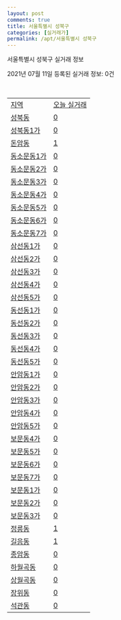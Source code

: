 ```yaml
---
layout: post
comments: true
title: 서울특별시 성북구
categories: [실거래가]
permalink: /apt/서울특별시 성북구
---
```


서울특별시 성북구 실거래 정보

2021년 07월 11일 등록된 실거래 정보: 0건

<script type="text/javascript">
  google.charts.load('current', {'packages':['corechart']});
  google.charts.setOnLoadCallback(drawChart);

  function drawChart() {
    var data = google.visualization.arrayToDataTable([['거래일', '매매', '전월세', '전매'], ['20-07', 335, 510, 11], ['20-08', 254, 532, 13], ['20-09', 147, 481, 2], ['20-10', 170, 491, 6], ['20-11', 270, 508, 6], ['20-12', 318, 562, 13], ['21-01', 309, 634, 4], ['21-02', 206, 688, 4], ['21-03', 214, 701, 4], ['21-04', 173, 497, 0], ['21-05', 236, 462, 1], ['21-06', 138, 357, 0], ['21-07', 1, 59, 0]]);

    var options = {
      title: '최근 1년간 유형별 거래량 추이',
      legend: { position: 'bottom' }
    };

    var chart = new google.visualization.LineChart(document.getElementById('columnchart_material'));
    chart.draw(data, (options));
  }
</script>

<div id="columnchart_material" style="width: 95%; margin-left: -35px"></div>
<br>
<table class="sortable">
  <tr>
    <td><a href="#">지역</a></td>
    <td><a href="#">오늘 실거래</a></td>
  </tr>

  
  <tr class="item">
    <td><a href="서울특별시 성북구 성북동">성북동</a></td>
    <td><a href="서울특별시 성북구 성북동">0</a></td>
  </tr>
    

  <tr class="item">
    <td><a href="서울특별시 성북구 성북동1가">성북동1가</a></td>
    <td><a href="서울특별시 성북구 성북동1가">0</a></td>
  </tr>
    

  <tr class="item">
    <td><a href="서울특별시 성북구 돈암동">돈암동</a></td>
    <td><a href="서울특별시 성북구 돈암동">1</a></td>
  </tr>
    

  <tr class="item">
    <td><a href="서울특별시 성북구 동소문동1가">동소문동1가</a></td>
    <td><a href="서울특별시 성북구 동소문동1가">0</a></td>
  </tr>
    

  <tr class="item">
    <td><a href="서울특별시 성북구 동소문동2가">동소문동2가</a></td>
    <td><a href="서울특별시 성북구 동소문동2가">0</a></td>
  </tr>
    

  <tr class="item">
    <td><a href="서울특별시 성북구 동소문동3가">동소문동3가</a></td>
    <td><a href="서울특별시 성북구 동소문동3가">0</a></td>
  </tr>
    

  <tr class="item">
    <td><a href="서울특별시 성북구 동소문동4가">동소문동4가</a></td>
    <td><a href="서울특별시 성북구 동소문동4가">0</a></td>
  </tr>
    

  <tr class="item">
    <td><a href="서울특별시 성북구 동소문동5가">동소문동5가</a></td>
    <td><a href="서울특별시 성북구 동소문동5가">0</a></td>
  </tr>
    

  <tr class="item">
    <td><a href="서울특별시 성북구 동소문동6가">동소문동6가</a></td>
    <td><a href="서울특별시 성북구 동소문동6가">0</a></td>
  </tr>
    

  <tr class="item">
    <td><a href="서울특별시 성북구 동소문동7가">동소문동7가</a></td>
    <td><a href="서울특별시 성북구 동소문동7가">0</a></td>
  </tr>
    

  <tr class="item">
    <td><a href="서울특별시 성북구 삼선동1가">삼선동1가</a></td>
    <td><a href="서울특별시 성북구 삼선동1가">0</a></td>
  </tr>
    

  <tr class="item">
    <td><a href="서울특별시 성북구 삼선동2가">삼선동2가</a></td>
    <td><a href="서울특별시 성북구 삼선동2가">0</a></td>
  </tr>
    

  <tr class="item">
    <td><a href="서울특별시 성북구 삼선동3가">삼선동3가</a></td>
    <td><a href="서울특별시 성북구 삼선동3가">0</a></td>
  </tr>
    

  <tr class="item">
    <td><a href="서울특별시 성북구 삼선동4가">삼선동4가</a></td>
    <td><a href="서울특별시 성북구 삼선동4가">0</a></td>
  </tr>
    

  <tr class="item">
    <td><a href="서울특별시 성북구 삼선동5가">삼선동5가</a></td>
    <td><a href="서울특별시 성북구 삼선동5가">0</a></td>
  </tr>
    

  <tr class="item">
    <td><a href="서울특별시 성북구 동선동1가">동선동1가</a></td>
    <td><a href="서울특별시 성북구 동선동1가">0</a></td>
  </tr>
    

  <tr class="item">
    <td><a href="서울특별시 성북구 동선동2가">동선동2가</a></td>
    <td><a href="서울특별시 성북구 동선동2가">0</a></td>
  </tr>
    

  <tr class="item">
    <td><a href="서울특별시 성북구 동선동3가">동선동3가</a></td>
    <td><a href="서울특별시 성북구 동선동3가">0</a></td>
  </tr>
    

  <tr class="item">
    <td><a href="서울특별시 성북구 동선동4가">동선동4가</a></td>
    <td><a href="서울특별시 성북구 동선동4가">0</a></td>
  </tr>
    

  <tr class="item">
    <td><a href="서울특별시 성북구 동선동5가">동선동5가</a></td>
    <td><a href="서울특별시 성북구 동선동5가">0</a></td>
  </tr>
    

  <tr class="item">
    <td><a href="서울특별시 성북구 안암동1가">안암동1가</a></td>
    <td><a href="서울특별시 성북구 안암동1가">0</a></td>
  </tr>
    

  <tr class="item">
    <td><a href="서울특별시 성북구 안암동2가">안암동2가</a></td>
    <td><a href="서울특별시 성북구 안암동2가">0</a></td>
  </tr>
    

  <tr class="item">
    <td><a href="서울특별시 성북구 안암동3가">안암동3가</a></td>
    <td><a href="서울특별시 성북구 안암동3가">0</a></td>
  </tr>
    

  <tr class="item">
    <td><a href="서울특별시 성북구 안암동4가">안암동4가</a></td>
    <td><a href="서울특별시 성북구 안암동4가">0</a></td>
  </tr>
    

  <tr class="item">
    <td><a href="서울특별시 성북구 안암동5가">안암동5가</a></td>
    <td><a href="서울특별시 성북구 안암동5가">0</a></td>
  </tr>
    

  <tr class="item">
    <td><a href="서울특별시 성북구 보문동4가">보문동4가</a></td>
    <td><a href="서울특별시 성북구 보문동4가">0</a></td>
  </tr>
    

  <tr class="item">
    <td><a href="서울특별시 성북구 보문동5가">보문동5가</a></td>
    <td><a href="서울특별시 성북구 보문동5가">0</a></td>
  </tr>
    

  <tr class="item">
    <td><a href="서울특별시 성북구 보문동6가">보문동6가</a></td>
    <td><a href="서울특별시 성북구 보문동6가">0</a></td>
  </tr>
    

  <tr class="item">
    <td><a href="서울특별시 성북구 보문동7가">보문동7가</a></td>
    <td><a href="서울특별시 성북구 보문동7가">0</a></td>
  </tr>
    

  <tr class="item">
    <td><a href="서울특별시 성북구 보문동1가">보문동1가</a></td>
    <td><a href="서울특별시 성북구 보문동1가">0</a></td>
  </tr>
    

  <tr class="item">
    <td><a href="서울특별시 성북구 보문동2가">보문동2가</a></td>
    <td><a href="서울특별시 성북구 보문동2가">0</a></td>
  </tr>
    

  <tr class="item">
    <td><a href="서울특별시 성북구 보문동3가">보문동3가</a></td>
    <td><a href="서울특별시 성북구 보문동3가">0</a></td>
  </tr>
    

  <tr class="item">
    <td><a href="서울특별시 성북구 정릉동">정릉동</a></td>
    <td><a href="서울특별시 성북구 정릉동">1</a></td>
  </tr>
    

  <tr class="item">
    <td><a href="서울특별시 성북구 길음동">길음동</a></td>
    <td><a href="서울특별시 성북구 길음동">1</a></td>
  </tr>
    

  <tr class="item">
    <td><a href="서울특별시 성북구 종암동">종암동</a></td>
    <td><a href="서울특별시 성북구 종암동">0</a></td>
  </tr>
    

  <tr class="item">
    <td><a href="서울특별시 성북구 하월곡동">하월곡동</a></td>
    <td><a href="서울특별시 성북구 하월곡동">0</a></td>
  </tr>
    

  <tr class="item">
    <td><a href="서울특별시 성북구 상월곡동">상월곡동</a></td>
    <td><a href="서울특별시 성북구 상월곡동">0</a></td>
  </tr>
    

  <tr class="item">
    <td><a href="서울특별시 성북구 장위동">장위동</a></td>
    <td><a href="서울특별시 성북구 장위동">0</a></td>
  </tr>
    

  <tr class="item">
    <td><a href="서울특별시 성북구 석관동">석관동</a></td>
    <td><a href="서울특별시 성북구 석관동">0</a></td>
  </tr>
    


</table>


    